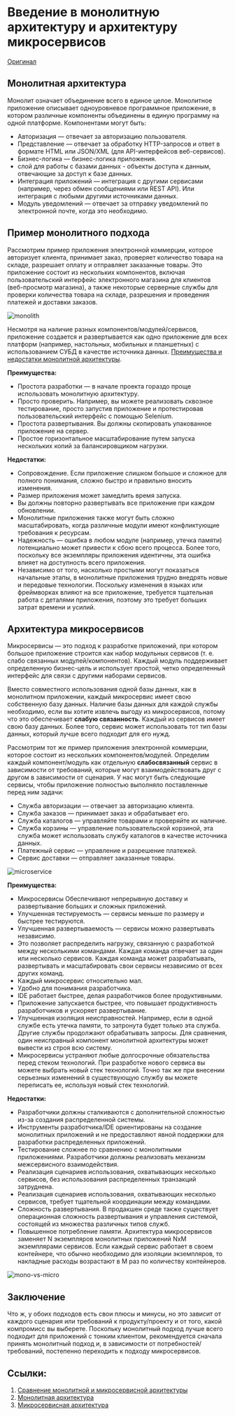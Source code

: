 # Введение в монолитную архитектуру и архитектуру микросервисов

[Оригинал](https://medium.com/koderlabs/introduction-to-monolithic-architecture-and-microservices-architecture-b211a5955c63)

## Монолитная архитектура

Монолит означает объединение всего в единое целое. Монолитное приложение 
описывает одноуровневое программное приложение, в котором различные компоненты 
объединены в единую программу на одной платформе. Компонентами могут быть:

* Авторизация — отвечает за авторизацию пользователя.
* Представление — отвечает за обработку HTTP-запросов и ответ в формате HTML 
  или JSON/XML (для API-интерфейсов веб-сервисов).
* Бизнес-логика — бизнес-логика приложения.
* слой для работы с базами данных - объекты доступа к данным, отвечающие за 
  доступ к базе данных.
* Интеграция приложений — интеграция с другими сервисами (например, через 
  обмен сообщениями или REST API). Или интеграция с любыми другими источниками 
  данных.
* Модуль уведомлений — отвечает за отправку уведомлений по электронной почте, 
  когда это необходимо.

## Пример монолитного подхода

Рассмотрим пример приложения электронной коммерции, которое авторизует клиента,
принимает заказ, проверяет количество товара на складе, разрешает оплату 
и отправляет заказанные товары. Это приложение состоит из нескольких 
компонентов, включая пользовательский интерфейс электронного магазина для 
клиентов (веб-просмотр магазина), а также некоторые серверные службы для 
проверки количества товара на складе, разрешения и проведения платежей и 
доставки заказов.

![monolith](images/intro/0_MLcI2pyeGgQCMYu0.jpeg)

Несмотря на наличие разных компонентов/модулей/сервисов, приложение создается и 
развертывается как одно приложение для всех платформ (например, настольных, 
мобильных и планшетных) с использованием СУБД в качестве источника данных. 
[Преимущества и недостатки монолитной архитектуры](https://articles.microservices.com/monolithic-vs-microservices-architecture-5c4848858f59).

**Преимущества:**

* Простота разработки — в начале проекта гораздо проще использовать монолитную 
  архитектуру.
* Просто проверить. Например, вы можете реализовать сквозное тестирование, 
  просто запустив приложение и протестировав пользовательский интерфейс с 
  помощью Selenium.
* Простота развертывания. Вы должны скопировать упакованное приложение на 
  сервер.
* Простое горизонтальное масштабирование путем запуска нескольких копий за 
  балансировщиком нагрузки.

**Недостатки:**

* Сопровождение. Если приложение слишком большое и сложное для полного понимания, 
  сложно быстро и правильно вносить изменения.
* Размер приложения может замедлить время запуска.
* Вы должны повторно развертывать все приложение при каждом обновлении.
* Монолитные приложения также могут быть сложно масштабировать, когда различные 
  модули имеют конфликтующие требования к ресурсам.
* Надежность — ошибка в любом модуле (например, утечка памяти) потенциально 
  может привести к сбою всего процесса. Более того, поскольку все экземпляры 
  приложения идентичны, эта ошибка влияет на доступность всего приложения.
* Независимо от того, насколько простыми могут показаться начальные этапы, 
  в монолитные приложения трудно внедрять новые и передовые технологии. 
  Поскольку изменения в языках или фреймворках влияют на все приложение, 
  требуется тщательная работа с деталями приложения, поэтому это требует больших
  затрат времени и усилий.

## Архитектура микросервисов

Микросервисы — это подход к разработке приложений, при котором большое 
приложение строится как набор модульных сервисов (т. е. слабо связанных 
модулей/компонентов). Каждый модуль поддерживает определенную бизнес-цель и 
использует простой, четко определенный интерфейс для связи с другими наборами 
сервисов.

Вместо совместного использования одной базы данных, как в монолитном приложении, 
каждый микросервис имеет свою собственную базу данных. Наличие базы данных для 
каждой службы необходимо, если вы хотите извлечь выгоду из микросервисов, 
потому что это обеспечивает **слабую связанность**. Каждый из сервисов имеет свою 
базу данных. Более того, сервис может использовать тот тип базы данных, 
который лучше всего подходит для его нужд.

Рассмотрим тот же пример приложения электронной коммерции, которое состоит из 
нескольких компонентов/модулей. Определим каждый компонент/модуль как 
отдельную **слабосвязанный** сервис в зависимости от требований, которые могут 
взаимодействовать друг с другом в зависимости от сценария. У нас могут быть 
следующие сервисы, чтобы приложение полностью выполняло поставленные перед ним 
задачи:

* Служба авторизации — отвечает за авторизацию клиента.
* Служба заказов — принимает заказ и обрабатывает его.
* Служба каталогов — управляйте товарами и проверяйте их наличие.
* Служба корзины — управление пользовательской корзиной, эта служба может 
  использовать службу каталогов в качестве источника данных.
* Платежный сервис — управление и разрешение платежей.
* Сервис доставки — отправляет заказанные товары.

![microservice](images/intro/0_IfoaVz5BQ1VShWO_.jpeg)

**Преимущества:**

* Микросервисы Обеспечивают непрерывную доставку и развертывание больших и 
  сложных приложений.
* Улучшенная тестируемость — сервисы меньше по размеру и быстрее тестируются.
* Улучшенная развертываемость — сервисы можно развертывать независимо.
* Это позволяет распределить нагрузку, связанную с разработкой между несколькими 
  командами. Каждая команда отвечает за один или несколько сервисов. Каждая 
  команда может разрабатывать, развертывать и масштабировать свои сервисы 
  независимо от всех других команд.
* Каждый микросервис относительно мал.
* Удобно для понимания разработчика.
* IDE работает быстрее, делая разработчиков более продуктивными.
* Приложение запускается быстрее, что повышает продуктивность разработчиков и 
  ускоряет развертывание.
* Улучшенная изоляция неисправностей. Например, если в одной службе есть утечка 
  памяти, то затронута будет только эта служба. Другие службы продолжают 
  обрабатывать запросы. Для сравнения, один неисправный компонент монолитной 
  архитектуры может вывести из строя всю систему.
* Микросервисы устраняют любые долгосрочные обязательства перед стеком 
  технологий. При разработке нового сервиса вы можете выбрать новый стек 
  технологий. Точно так же при внесении серьезных изменений в существующую 
  службу вы можете переписать ее, используя новый стек технологий.

**Недостатки:**

* Разработчики должны сталкиваются с дополнительной сложностью из-за создания распределенной 
  системы.
* Инструменты разработчика/IDE ориентированы на создание монолитных приложений 
  и не предоставляют явной поддержки для разработки распределенных приложений.
* Тестирование сложнее по сравнению с монолитными приложениями. Разработчики 
  должны реализовать механизм межсервисного взаимодействия.
* Реализация сценариев использования, охватывающих несколько сервисов, без 
  использования распределенных транзакций затруднена.
* Реализация сценариев использования, охватывающих несколько сервисов, требует 
  тщательной координации между командами.
* Сложность развертывания. В продакшен среде также существует операционная 
  сложность развертывания и управления системой, состоящей из множества различных 
  типов служб.
* Повышенное потребление памяти. Архитектура микросервисов заменяет N 
  экземпляров монолитных приложений NxM экземплярами сервисов. Если каждый сервис
  работает в своем контейнере, что обычно необходимо для изоляции экземпляров, 
  то накладные расходы возрастают в M раз по количеству контейнеров.

![mono-vs-micro](images/intro/0_AfYkJ_pkEgdHSa2w.png)

## Заключение

Что ж, у обоих подходов есть свои плюсы и минусы, но это зависит от каждого 
сценария или требований к продукту/проекту и от того, какой компромисс вы 
выберете. Поскольку монолитный подход лучше всего подходит для приложений с
тонким клиентом, рекомендуется сначала принять монолитный подход и, в зависимости 
от потребностей/требований, постепенно переходить к подходу микросервисов.

## Ссылки:

1. [Сравнение монолитной и микросервисной архитектуры](https://articles.microservices.com/monolithic-vs-microservices-architecture-5c4848858f59)
2. [Монолитная архитектура](http://microservices.io/patterns/monolithic.html)
3. [Микросервисная архитектура](http://microservices.io/patterns/microservices.html)

